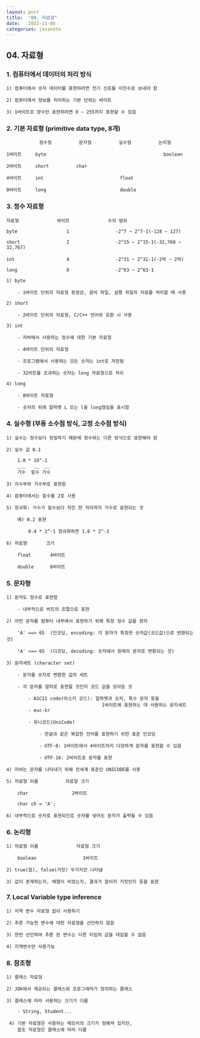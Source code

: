 ```yaml
---
layout: post
title:  "04. 자료형"
date:   2022-11-06
categories: javanote
---
```


## 04. 자료형

### 1. 컴퓨터에서 데이터의 처리 방식

    1) 컴퓨터에서 숫자 데이터를 표현하려면 전기 신호를 이진수로 보내야 함

    2) 컴퓨터에서 정보를 처리하는 기본 단위는 바이트

    3) 1바이트로 양수만 표현하려면 0 ~ 255까지 표현할 수 있음

### 2. 기본 자료형 (primitive data type, 8개)
    
                정수형          문자형          실수형          논리형
    
    1바이트     byte                                           boolean
    
    2바이트     short          char
    
    4바이트     int                            float
    
    8바이트     long                           double

### 3. 정수 자료형

    자료형              바이트              수의 범위

    byte                  1                 -2^7 ~ 2^7-1(-128 ~ 127)

    short                 2                 -2^15 ~ 2^15-1(-32,768 ~ 32,767)

    int                   4                 -2^31 ~ 2^31-1(-2억 ~ 2억)

    long                  8                 -2^63 ~ 2^63-1

    1) byte

        - 1바이트 단위의 자료형 동영상, 음악 파일, 실행 파일의 자료를 처리할 때 사용

    2) short

        - 2바이트 단위의 자료형, C/C++ 언어와 호환 시 사용
    
    3) int

        - 자바에서 사용하는 정수에 대한 기본 자료형

        - 4바이트 단위의 자료형

        - 프로그램에서 사용하는 모든 숫자는 int로 저장됨

        - 32비트를 초과하는 숫자는 long 자료형으로 처리

    4) long

        - 8바이트 자료형

        - 숫자의 뒤에 알파벳 L 또는 l을 long형임을 표시함

### 4. 실수형 (부동 소수점 방식, 고정 소수점 방식)

    1) 실수는 정수보다 정밀하기 때문에 정수와는 다른 방식으로 표현해야 함

    2) 실수 값 0.1

        1.0 * 10^-1
        ___   __  __
        가수  밑수 가수

    3) 지수부와 가수부로 표현함

    4) 컴퓨터에서는 밑수를 2로 사용

    5) 정규화: 가수가 밑수보다 작은 한 자리까지 가수로 표현되는 것

        예) 0.2 표현

            0.4 * 2^-1 정규화하면 1.6 * 2^-3

    6) 자료형       크기

        float       4바이트

        double      8바이트

### 5. 문자형

    1) 문자도 정수로 표현함

        - 내부적으로 비트의 조합으로 표현

    2) 어떤 문자를 컴퓨터 내부에서 표현하기 위해 특정 정수 값을 정의

        'A' ==> 65  (인코딩, encoding: 각 문자가 특정한 숫자값(코드값)으로 변환되는 것)

        'A' <== 65  (디코딩, decoding: 숫자에서 원래의 문자로 변환되는 것)

    3) 문자세트 (character set)

        - 문자를 숫자로 변환한 값의 세트

        - 각 문자를 얼마로 표현할 것인지 코드 값을 모아둔 것

            - ASCII code(아스키 코드): 알파벳과 숫자, 특수 문자 등을 
                                       1바이트에 표현하는 데 사용하는 문자세트
            - euc-kr 

            - 유니코드(UniCode)

                - 한글과 같은 복잡한 언어를 표현하기 위한 표준 인코딩

                - UTF-8: 1바이트에서 4바이트까지 다양하게 문자를 표현할 수 있음

                - UTF-16: 2바이트로 문자를 표현

    4) 자바는 문자를 나타내기 위해 전세계 표준인 UNICODE를 사용

    5) 자료형 이름          자료형 크기

        char                2바이트

        char ch = 'A';

    6) 내부적으로 숫자로 표현되므로 숫자를 넣어도 문자가 출력될 수 있음

### 6. 논리형

    1) 자료형 이름              자료형 크기

        boolean                 1바이트

    2) true(참), false(거짓) 두가지만 나타냄

    3) 값이 존재하는지, 배열이 비었는지, 결과가 참이지 거짓인지 등을 표현

### 7. Local Variable type inference

    1) 지역 변수 자료형 없이 사용하기

    2) 추론 가능한 변수에 대한 자료형을 선언하지 않음

    3) 한번 선언하여 추론 된 변수는 다른 타입의 값을 대입할 수 없음

    4) 지역변수만 사용가능

### 8. 참조형

    1) 클래스 자료형

    2) JDK에서 제공되는 클래스와 프로그래머가 정의하는 클래스

    3) 클래스에 따라 사용하는 크기가 다름

        - String, Student...

     4) 기본 자료형은 사용하는 메모리의 크기가 정해져 있지만,
        참조 자료형은 클래스에 따라 다름
